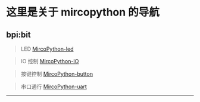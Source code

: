 # 这里是关于 mircopython 的导航

## bpi:bit

> LED 
 [MircoPython-led](https://github.com/aJantes/MircoPython-led)


> IO 控制
 [MircoPython-IO](https://github.com/aJantes/MircoPython-IO)


> 按键控制
 [MircoPython-button](https://github.com/aJantes/MircoPython-button)


> 串口通行
[MircoPython-uart](https://github.com/aJantes/MircoPython-uart)

----